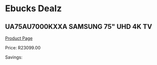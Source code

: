 
# Ebucks Dealz
## UA75AU7000KXXA SAMSUNG 75" UHD 4K TV
[Product Page](https://www.ebucks.com/web/shop/productSelected.do?prodId=1226605797&catId=363628796)

Price: R23099.00

Savings: 


	